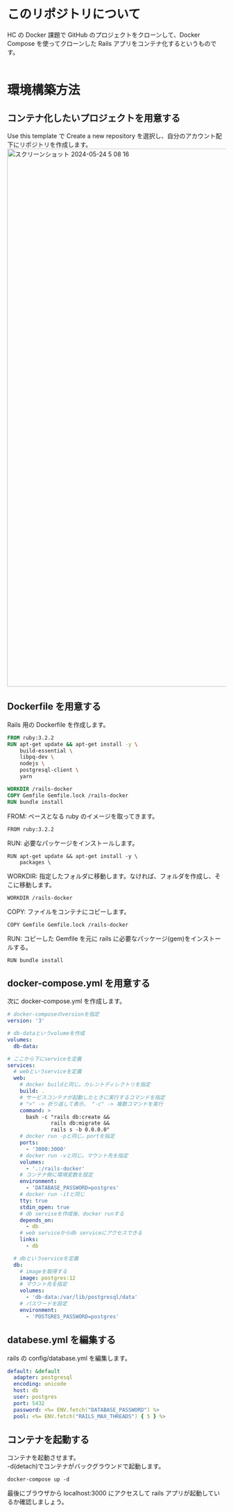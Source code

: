 # このリポジトリについて

HC の Docker 課題で GitHub のプロジェクトをクローンして、Docker Compose を使ってクローンした Rails アプリをコンテナ化するというものです。  
</br>

# 環境構築方法

## コンテナ化したいプロジェクトを用意する

Use this template で Create a new repository を選択し、自分のアカウント配下にリポジトリを作成します。
<img width="1240" alt="スクリーンショット 2024-05-24 5 08 16" src="https://github.com/jin-hatanaka/daily_report/assets/107024256/36efca96-1fac-4772-ae38-ff88a94d7cfb">

## Dockerfile を用意する

Rails 用の Dockerfile を作成します。

```Dockerfile
FROM ruby:3.2.2
RUN apt-get update && apt-get install -y \
    build-essential \
    libpq-dev \
    nodejs \
    postgresql-client \
    yarn

WORKDIR /rails-docker
COPY Gemfile Gemfile.lock /rails-docker
RUN bundle install
```

FROM: ベースとなる ruby のイメージを取ってきます。

```
FROM ruby:3.2.2
```

RUN: 必要なパッケージをインストールします。

```
RUN apt-get update && apt-get install -y \
    packages \
```

WORKDIR: 指定したフォルダに移動します。なければ、フォルダを作成し、そこに移動します。

```
WORKDIR /rails-docker
```

COPY: ファイルをコンテナにコピーします。

```
COPY Gemfile Gemfile.lock /rails-docker
```

RUN: コピーした Gemfile を元に rails に必要なパッケージ(gem)をインストールする。

```
RUN bundle install
```

## docker-compose.yml を用意する

次に docker-compose.yml を作成します。

```docker-compose.yml
# docker-composeのversionを指定
version: '3'

# db-dataというvolumeを作成
volumes:
  db-data:

# ここから下にserviceを定義
services:
  # webというserviceを定義
  web:
    # docker buildと同じ。カレントディレクトリを指定
    build: .
    # サービスコンテナが起動したときに実行するコマンドを指定
    # ">" -> 折り返して表示。 "-c" -> 複数コマンドを実行
    command: >
      bash -c "rails db:create &&
              rails db:migrate &&
              rails s -b 0.0.0.0"
    # docker run -pと同じ。portを指定
    ports:
      - '3000:3000'
    # docker run -vと同じ。マウント先を指定
    volumes:
      - '.:/rails-docker'
    # コンテナ側に環境変数を設定
    environment:
      - 'DATABASE_PASSWORD=postgres'
    # docker run -itと同じ
    tty: true
    stdin_open: true
    # db serviseを作成後、docker runする
    depends_on:
      - db
    # web serviceからdb serviceにアクセスできる
    links:
      - db

  # dbというserviceを定義
  db:
    # imageを取得する
    image: postgres:12
    # マウント先を指定
    volumes:
      - 'db-data:/var/lib/postgresql/data'
    # パスワードを設定
    environment:
      - 'POSTGRES_PASSWORD=postgres'
```

## databese.yml を編集する

rails の config/database.yml を編集します。

```database.yml
default: &default
  adapter: postgresql
  encoding: unicode
  host: db
  user: postgres
  port: 5432
  password: <%= ENV.fetch("DATABASE_PASSWORD") %>
  pool: <%= ENV.fetch("RAILS_MAX_THREADS") { 5 } %>
```

## コンテナを起動する

コンテナを起動させます。  
-d(detach)でコンテナがバックグラウンドで起動します。

```
docker-compose up -d
```

最後にブラウザから localhost:3000 にアクセスして rails アプリが起動しているか確認しましょう。

